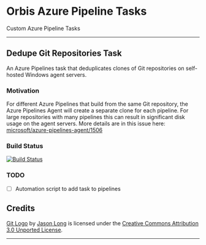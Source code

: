 # Orbis Azure Pipeline Tasks

Custom Azure Pipeline Tasks

---
## Dedupe Git Repositories Task

An Azure Pipelines task that deduplicates clones of Git repositories on self-hosted Windows agent servers.

### Motivation

For different Azure Pipelines that build from the same Git repository, the Azure Pipelines Agent will create a separate clone for each pipeline. For large repositories with many pipelines this can result in significant disk usage on the agent servers. More details are in this issue here: [microsoft/azure-pipelines-agent/1506](https://github.com/microsoft/azure-pipelines-agent/issues/1506)


### Build Status

[![Build Status](https://dev.azure.com/orbisinvestments/Open%20Source/_apis/build/status/Azure%20Pipeline%20Custom%20Tasks/Centralize%20Git%20Repositories%20Task?branchName=master)](https://dev.azure.com/orbisinvestments/Open%20Source/_build/latest?definitionId=1&branchName=master)

### TODO

- [ ] Automation script to add task to pipelines


## Credits

[Git Logo](./DedupeGitReposV0/icon.png) by [Jason Long](https://twitter.com/jasonlong) is licensed under the [Creative Commons Attribution 3.0 Unported License](https://creativecommons.org/licenses/by/3.0/).

---




